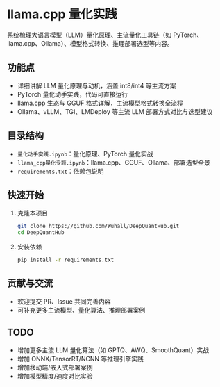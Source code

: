 # llama.cpp 量化实践

系统梳理大语言模型（LLM）量化原理、主流量化工具链（如 PyTorch、llama.cpp、Ollama）、模型格式转换、推理部署选型等内容。

## 功能点
- 详细讲解 LLM 量化原理与动机，涵盖 int8/int4 等主流方案
- PyTorch 量化动手实践，代码可直接运行
- llama.cpp 生态与 GGUF 格式详解，主流模型格式转换全流程
- Ollama、vLLM、TGI、LMDeploy 等主流 LLM 部署方式对比与选型建议

## 目录结构
- `量化动手实践.ipynb`：量化原理、PyTorch 量化实战
- `llama_cpp量化专题.ipynb`：llama.cpp、GGUF、Ollama、部署选型全景
- `requirements.txt`：依赖包说明

## 快速开始
1. 克隆本项目
   ```sh
   git clone https://github.com/Wuhall/DeepQuantHub.git
   cd DeepQuantHub
   ```
2. 安装依赖
   ```sh
   pip install -r requirements.txt
   ```

## 贡献与交流
- 欢迎提交 PR、Issue 共同完善内容
- 可补充更多主流模型、量化算法、推理部署案例

## TODO
- 增加更多主流 LLM 量化算法（如 GPTQ、AWQ、SmoothQuant）实战
- 增加 ONNX/TensorRT/NCNN 等推理引擎实践
- 增加移动端/嵌入式部署案例
- 增加模型精度/速度对比实验

